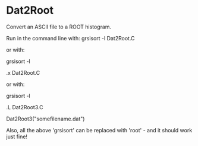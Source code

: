 # Dat2Root
Convert an ASCII file to a ROOT histogram.

Run in the command line with: grsisort -l Dat2Root.C

or with:

grsisort -l

.x Dat2Root.C

or with:

grsisort -l

.L Dat2Root3.C

Dat2Root3("somefilename.dat")

Also, all the above 'grsisort' can be replaced with 'root' - and it should work just fine!
